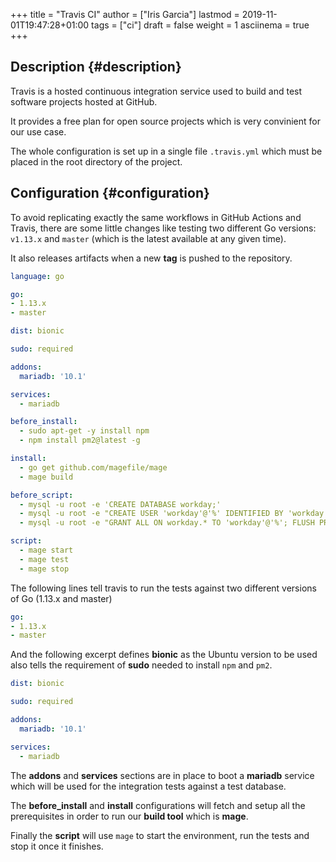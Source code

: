 +++
title = "Travis CI"
author = ["Iris Garcia"]
lastmod = 2019-11-01T19:47:28+01:00
tags = ["ci"]
draft = false
weight = 1
asciinema = true
+++

## Description {#description}

Travis is a hosted continuous integration service used to build and
test software projects hosted at GitHub.

It provides a free plan for open source projects which is very
convinient for our use case.

The whole configuration is set up in a single file `.travis.yml` which
must be placed in the root directory of the project.


## Configuration {#configuration}

To avoid replicating exactly the same workflows in GitHub Actions and
Travis, there are some little changes like testing two different Go
versions: `v1.13.x` and `master` (which is the latest available at any
given time).

It also releases artifacts when a new **tag** is pushed to the
repository.

```yaml
language: go

go:
- 1.13.x
- master

dist: bionic

sudo: required

addons:
  mariadb: '10.1'

services:
  - mariadb

before_install:
  - sudo apt-get -y install npm
  - npm install pm2@latest -g

install:
  - go get github.com/magefile/mage
  - mage build

before_script:
  - mysql -u root -e 'CREATE DATABASE workday;'
  - mysql -u root -e "CREATE USER 'workday'@'%' IDENTIFIED BY 'workday';"
  - mysql -u root -e "GRANT ALL ON workday.* TO 'workday'@'%'; FLUSH PRIVILEGES;"

script:
  - mage start
  - mage test
  - mage stop
```

The following lines tell travis to run the tests against two different
versions of Go (1.13.x and master)

```yaml
go:
- 1.13.x
- master
```

And the following excerpt defines **bionic** as the Ubuntu version to be
used also tells the requirement of **sudo** needed to install `npm` and
`pm2`.

```yaml
dist: bionic

sudo: required

addons:
  mariadb: '10.1'

services:
  - mariadb
```

The **addons** and **services** sections are in place to boot a **mariadb**
service which will be used for the integration tests against a test
database.

The **before\_install** and **install** configurations will fetch and setup
all the prerequisites in order to run our **build tool** which is
**mage**.

Finally the **script** will use `mage` to start the environment, run the
tests and stop it once it finishes.
